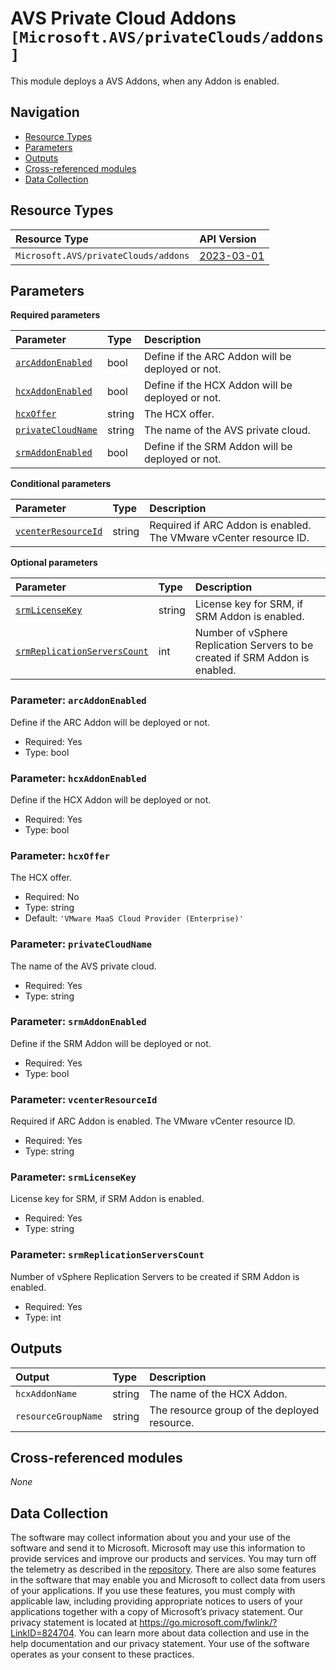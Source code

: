 # AVS Private Cloud Addons `[Microsoft.AVS/privateClouds/addons]`

This module deploys a AVS Addons, when any Addon is enabled.

## Navigation

- [Resource Types](#Resource-Types)
- [Parameters](#Parameters)
- [Outputs](#Outputs)
- [Cross-referenced modules](#Cross-referenced-modules)
- [Data Collection](#Data-Collection)

## Resource Types

| Resource Type | API Version |
| :-- | :-- |
| `Microsoft.AVS/privateClouds/addons` | [2023-03-01](https://learn.microsoft.com/en-us/azure/templates/Microsoft.AVS/privateClouds/addons) |

## Parameters

**Required parameters**

| Parameter | Type | Description |
| :-- | :-- | :-- |
| [`arcAddonEnabled`](#parameter-arcaddonenabled) | bool | Define if the ARC Addon will be deployed or not. |
| [`hcxAddonEnabled`](#parameter-hcxaddonenabled) | bool | Define if the HCX Addon will be deployed or not. |
| [`hcxOffer`](#parameter-hcxoffer) | string | The HCX offer. |
| [`privateCloudName`](#parameter-privatecloudname) | string | The name of the AVS private cloud. |
| [`srmAddonEnabled`](#parameter-srmaddonenabled) | bool | Define if the SRM Addon will be deployed or not. |

**Conditional parameters**

| Parameter | Type | Description |
| :-- | :-- | :-- |
| [`vcenterResourceId`](#parameter-vcenterresourceid) | string | Required if ARC Addon is enabled. The VMware vCenter resource ID. |

**Optional parameters**

| Parameter | Type | Description |
| :-- | :-- | :-- |
| [`srmLicenseKey`](#parameter-srmlicensekey) | string | License key for SRM, if SRM Addon is enabled. |
| [`srmReplicationServersCount`](#parameter-srmreplicationserverscount) | int | Number of vSphere Replication Servers to be created if SRM Addon is enabled. |

### Parameter: `arcAddonEnabled`

Define if the ARC Addon will be deployed or not.

- Required: Yes
- Type: bool

### Parameter: `hcxAddonEnabled`

Define if the HCX Addon will be deployed or not.

- Required: Yes
- Type: bool

### Parameter: `hcxOffer`

The HCX offer.

- Required: No
- Type: string
- Default: `'VMware MaaS Cloud Provider (Enterprise)'`

### Parameter: `privateCloudName`

The name of the AVS private cloud.

- Required: Yes
- Type: string

### Parameter: `srmAddonEnabled`

Define if the SRM Addon will be deployed or not.

- Required: Yes
- Type: bool

### Parameter: `vcenterResourceId`

Required if ARC Addon is enabled. The VMware vCenter resource ID.

- Required: Yes
- Type: string

### Parameter: `srmLicenseKey`

License key for SRM, if SRM Addon is enabled.

- Required: Yes
- Type: string

### Parameter: `srmReplicationServersCount`

Number of vSphere Replication Servers to be created if SRM Addon is enabled.

- Required: Yes
- Type: int


## Outputs

| Output | Type | Description |
| :-- | :-- | :-- |
| `hcxAddonName` | string | The name of the HCX Addon. |
| `resourceGroupName` | string | The resource group of the deployed resource. |

## Cross-referenced modules

_None_

## Data Collection

The software may collect information about you and your use of the software and send it to Microsoft. Microsoft may use this information to provide services and improve our products and services. You may turn off the telemetry as described in the [repository](https://aka.ms/avm/telemetry). There are also some features in the software that may enable you and Microsoft to collect data from users of your applications. If you use these features, you must comply with applicable law, including providing appropriate notices to users of your applications together with a copy of Microsoft’s privacy statement. Our privacy statement is located at <https://go.microsoft.com/fwlink/?LinkID=824704>. You can learn more about data collection and use in the help documentation and our privacy statement. Your use of the software operates as your consent to these practices.

